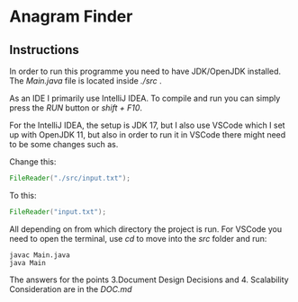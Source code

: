 # Anagram Finder

## Instructions

In order to run this programme you need to have JDK/OpenJDK installed.
The *Main.java* file is located inside *./src* .

As an IDE I primarily use IntelliJ IDEA. To compile and run you
can simply press the *RUN* button or *shift + F10*.

For the IntelliJ IDEA, the setup is JDK 17, but I also use VSCode
which I set up with OpenJDK 11, but also in order to run it in VSCode
there might need to be some changes such as.

Change this:
```java
FileReader("./src/input.txt");
```

To this:
```java
FileReader("input.txt");
```

All depending on from which directory the project is run. For VSCode
you need to open the terminal, use *cd* to move into the *src* folder
and run:
```
javac Main.java
java Main
```

The answers for the points 3.Document Design Decisions
and 4. Scalability Consideration are in the *DOC.md* 